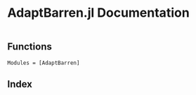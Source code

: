 # AdaptBarren.jl Documentation

```@contents
```

## Functions

```@autodocs
Modules = [AdaptBarren]
```

## Index

```@index
```